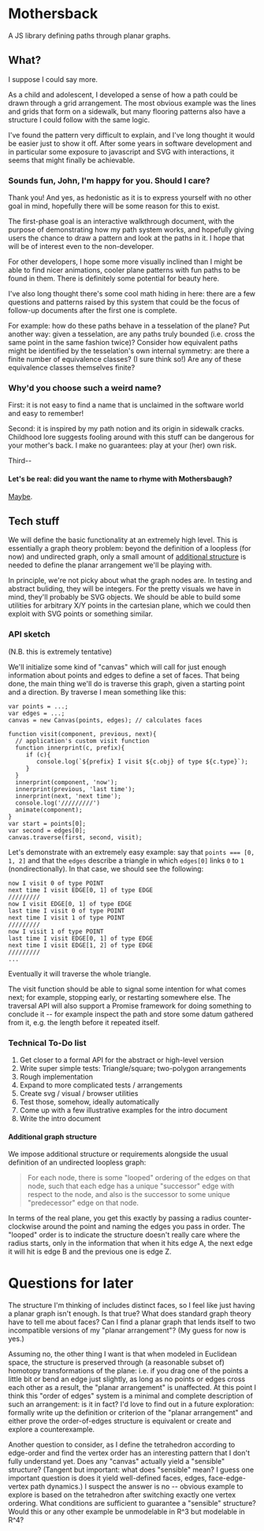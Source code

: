 # Mothersback

A JS library defining paths through planar graphs.

## What?

I suppose I could say more.

As a child and adolescent, I developed a sense of how a path could be
drawn through a grid arrangement. The most obvious example was the lines
and grids that form on a sidewalk, but many flooring patterns also have
a structure I could follow with the same logic.

I've found the pattern very difficult to explain, and I've long thought
it would be easier just to show it off. After some years in software
development and in particular some exposure to javascript and SVG with
interactions, it seems that might finally be achievable.

### Sounds fun, John, I'm happy for you. Should I care?

Thank you! And yes, as hedonistic as it is to express yourself with no
other goal in mind, hopefully there will be some reason for this to
exist.

The first-phase goal is an interactive walkthrough document, with the
purpose of demonstrating how my path system works, and hopefully giving
users the chance to draw a pattern and look at the paths in it. I hope
that will be of interest even to the non-developer.

For other developers, I hope some more visually inclined than I might be
able to find nicer animations, cooler plane patterns with fun paths to
be found in them. There is definitely some potential for beauty here.

I've also long thought there's some cool math hiding in here: there are
a few questions and patterns raised by this system that could be the
focus of follow-up documents after the first one is complete.

For example: how do these paths behave in a tesselation of the plane?
Put another way: given a tesselation, are any paths truly bounded (i.e.
cross the same point in the same fashion twice)? Consider how equivalent
paths might be identified by the tesselation's own internal symmetry:
are there a finite number of equivalence classes? (I sure think so!) Are
any of these equivalence classes themselves finite?

### Why'd you choose such a weird name?

First: it is not easy to find a name that is unclaimed in the software
world and easy to remember!

Second: it is inspired by my path notion and its origin in sidewalk
cracks.  Childhood lore suggests fooling around with this stuff can be
dangerous for your mother's back. I make no guarantees: play at your
(her) own risk.

Third--

#### Let's be real: did you want the name to rhyme with Mothersbaugh?
[Maybe](https://en.wikipedia.org/wiki/Mark_Mothersbaugh).

## Tech stuff

We will define the basic functionality at an extremely high level. This
is essentially a graph theory problem: beyond the definition of a
loopless (for now) and undirected graph, only a small amount of
[additional structure](#addl-structure) is needed to define the planar
arrangement we'll be playing with.

In principle, we're not picky about what the graph nodes are. In testing
and abstract buliding, they will be integers. For the pretty visuals we
have in mind, they'll probably be SVG objects. We should be able to
build some utilities for arbitrary X/Y points in the cartesian plane,
which we could then exploit with SVG points or something similar.

### API sketch

(N.B. this is extremely tentative)

We'll initialize some kind of "canvas" which will call for just enough
information about points and edges to define a set of faces. That being
done, the main thing we'll do is traverse this graph, given a starting
point and a direction. By traverse I mean something like this:

    var points = ...;
    var edges = ...;
    canvas = new Canvas(points, edges); // calculates faces

    function visit(component, previous, next){
      // application's custom visit function
      function innerprint(c, prefix){
         if (c){
            console.log(`${prefix} I visit ${c.obj} of type ${c.type}`);
         }
      }
      innerprint(component, 'now');
      innerprint(previous, 'last time');
      innerprint(next, 'next time');
      console.log('/////////')
      animate(component);
    }
    var start = points[0];
    var second = edges[0];
    canvas.traverse(first, second, visit);

Let's demonstrate with an extremely easy example: say that
`points === [0, 1, 2]` and that the `edges` describe a triangle in which
`edges[0]` links `0` to `1` (nondirectionally). In that case, we should
see the following:

    now I visit 0 of type POINT
    next time I visit EDGE[0, 1] of type EDGE
    /////////
    now I visit EDGE[0, 1] of type EDGE
    last time I visit 0 of type POINT
    next time I visit 1 of type POINT
    /////////
    now I visit 1 of type POINT
    last time I visit EDGE[0, 1] of type EDGE
    next time I visit EDGE[1, 2] of type EDGE
    /////////
    ...

Eventually it will traverse the whole triangle.

The visit function should be able to signal some intention for what
comes next; for example, stopping early, or restarting somewhere else.
The traversal API will also support a Promise framework for doing
something to conclude it -- for example inspect the path and store some
datum gathered from it, e.g. the length before it repeated itself.

### Technical To-Do list
1. Get closer to a formal API for the abstract or high-level version
1. Write super simple tests: Triangle/square; two-polygon arrangements
1. Rough implementation
1. Expand to more complicated tests / arrangements
1. Create svg / visual / browser utilities
1. Test those, somehow, ideally automatically
1. Come up with a few illustrative examples for the intro document
1. Write the intro document

#### <a name="addl-structure">Additional graph structure</a>

We impose additional structure or requirements alongside the usual
definition of an undirected loopless graph:

> For each node, there is some "looped" ordering of the edges on that
> node, such that each edge has a unique "successor" edge with respect
> to the node, and also is the successor to some unique "predecessor"
> edge on that node.

In terms of the real plane, you get this exactly by passing a radius
counter-clockwise around the point and naming the edges you pass in
order. The "looped" order is to indicate the structure doesn't really
care where the radius starts, only in the information that when it hits
edge A, the next edge it will hit is edge B and the previous one is edge
Z.

# Questions for later

The structure I'm thinking of includes distinct faces, so I feel like
just having a planar graph isn't enough. Is that true? What does
standard graph theory have to tell me about faces? Can I find a planar
graph that lends itself to two incompatible versions of my "planar
arrangement"? (My guess for now is yes.)

Assuming no, the other thing I want is that when modeled in Euclidean
space, the structure is preserved through (a reasonable subset of)
homotopy transformations of the plane: i.e. if you drag one of the
points a little bit or bend an edge just slightly, as long as no points
or edges cross each other as a result, the "planar arrangement" is
unaffected.  At this point I think this "order of edges" system is a
minimal and complete description of such an arrangement: is it in fact?
I'd love to find out in a future exploration: formally write up the
definition or criterion of the "planar arrangement" and either prove the
order-of-edges structure is equivalent or create and explore a
counterexample.

Another question to consider, as I define the tetrahedron according to
edge-order and find the vertex order has an interesting pattern that I
don't fully understand yet. Does any "canvas" actually yield a
"sensible" structure? (Tangent but important: what does "sensible" mean?
I guess one important question is does it yield well-defined faces,
edges, face-edge-vertex path dynamics.) I suspect the answer is no --
obvious example to explore is based on the tetrahedron after switching
exactly one vertex ordering. What conditions are sufficient to guarantee
a "sensible" structure? Would this or any other example be unmodelable
in R^3 but modelable in R^4?
